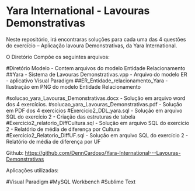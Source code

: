 # Yara International - Lavouras Demonstrativas

Neste repositório, irá encontraras soluções para cada uma das 4 questões do exercício – Aplicação lavoura Demonstrativas, da Yara International. 

O Diretório Compõe os seguintes arquivos:

#Diretório Modelo - Contem arquivos do modelo Entidade Relacionamento
##Yara - Sistema de Lavouras Demonstrativas.vpp - Arquivo do modelo ER - aplicativo Visual Paradigm
##ER_Entidade_relacionamento_Yara - Ilustração em PNG do modelo Entidade Relacionamento

#solucao_yara_Lavouras_Demonstrativas.docx - Solução em arquivo word dos 4 exercícios.
#solucao_yara_Lavouras_Demonstrativas.pdf - Solução em PDF dos 4 exercícios
#Exercicio2_DDL_yara.sql - Solução em arquivo SQL do exercício 2 - Criação das estruturas de tabela
#Exercicio2_relatorio_DiffCultura.sql - Solução em arquivo SQL do exercício 2 - Relatório de média de diferença por Cultura
#Exercicio2_Relatorio_DiffUF.sql - Solução em arquivo SQL do exercício 2 - Relatório de média de diferença por UF

Github: https://github.com/DennCardoso/Yara-International---Lavouras-Demonstrativas

Aplicações utilizadas:

#Visual Paradigm
#MySQL  Workbench
#Sublime Text

